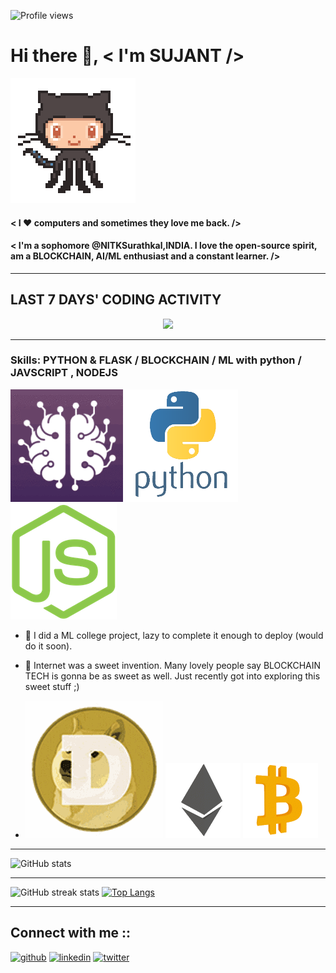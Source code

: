 ![Profile views](https://gpvc.arturio.dev/sujantkumarkv)  
# Hi there 👋, < I'm **SUJANT** />     
<img src="https://github.com/sujantkumarkv/sujantkumarkv/blob/main/github%20mascot2.gif">


#### < I ❤️ computers and sometimes they love me back. />
#### < I'm a sophomore @NITKSurathkal,INDIA. I love the open-source spirit, am a BLOCKCHAIN, AI/ML enthusiast and a constant learner. />

***
 ## **LAST 7 DAYS' CODING ACTIVITY**
<p align= "center">
 
 <img src="https://wakatime.com/share/@e0c37b93-0cef-44ae-bf65-8edc9d06ca70/8e290768-879b-4aba-b7b6-e1b171fd03e9.svg" height='401'>
</p>

***
### Skills: PYTHON & FLASK / BLOCKCHAIN / ML with python / JAVSCRIPT , NODEJS
<img src="https://github.com/sujantkumarkv/sujantkumarkv/blob/main/ai%20ml%20logo%20mini.gif"> <img src="https://github.com/sujantkumarkv/sujantkumarkv/blob/main/python%20logo%20mini.png"> <img src="https://github.com/sujantkumarkv/sujantkumarkv/blob/main/js%20img.png">
- 🔭 I did a ML college project, lazy to complete it enough to deploy (would do it soon). 
- 🌱 Internet was a sweet invention. Many lovely people say BLOCKCHAIN TECH is gonna be as sweet as well. Just recently got into exploring this sweet stuff ;)

- <img src="https://github.com/sujantkumarkv/sujantkumarkv/blob/main/dogecoin%20gif.gif"> <img src="https://github.com/sujantkumarkv/sujantkumarkv/blob/main/eth%20gif.gif"> <img src="https://github.com/sujantkumarkv/sujantkumarkv/blob/main/btc%20gif%202.gif">

***

![GitHub stats](https://github-readme-stats.vercel.app/api?username=sujantkumarkv&show_icons=true&count_private=true)  
***
![GitHub streak stats](https://github-readme-streak-stats.herokuapp.com/?user=sujantkumarkv)  [![Top Langs](https://github-readme-stats.vercel.app/api/top-langs/?username=sujantkumarkv)](https://github.com/anuraghazra/github-readme-stats)
***

 ## **Connect with me ::**
  
 [<img src='https://cdn.jsdelivr.net/npm/simple-icons@3.0.1/icons/github.svg' alt='github' height='40'>](https://github.com/sujantkumarkv)  [<img        src='https://cdn.jsdelivr.net/npm/simple-icons@3.0.1/icons/linkedin.svg' alt='linkedin' height='40'>](https://www.linkedin.com/in/sujant-kumar-krishnvanshi-b8061a168//) [<img    src='https://cdn.jsdelivr.net/npm/simple-icons@3.0.1/icons/twitter.svg' alt='twitter' height='40'>](https://twitter.com/sujantkumarkv) 

